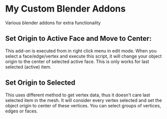 # My Custom Blender Addons
Various blender addons for extra functionality


Set Origin to Active Face and Move to Center:
---
This add-on is executed from in right click menu in edit mode. 
When you select a face/edge/vertex and execute this script, it will change your object origin to the center of selected active face.
This is only works for last selected (active) item. 

Set Origin to Selected
---
This uses different method to get vertex data, thus it doesn't care last selected item in the mesh. It will consider every vertex selected and set the object origin to center of these vertices. You can select groups of vertices, edges or faces.  
